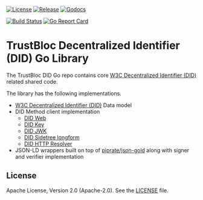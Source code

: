 [![License](https://img.shields.io/badge/License-Apache%202.0-blue.svg)](https://raw.githubusercontent.com/dellekappa/did-go/main/LICENSE)
[![Release](https://img.shields.io/github/release/dellekappa/did-go.svg?style=flat-square)](https://github.com/dellekappa/did-go/releases/latest)
[![Godocs](https://img.shields.io/badge/godoc-reference-blue.svg)](https://godoc.org/github.com/dellekappa/did-go)

[![Build Status](https://github.com/dellekappa/did-go/actions/workflows/build.yml/badge.svg?branch=main)](https://github.com/dellekappa/did-go/actions/workflows/build.yml)
[![Go Report Card](https://goreportcard.com/badge/github.com/dellekappa/did-go)](https://goreportcard.com/report/github.com/dellekappa/did-go)


# TrustBloc Decentralized Identifier (DID) Go Library

The TrustBloc DID Go repo contains core [W3C Decentralized Identifier (DID)](https://www.w3.org/TR/did-core/) related shared code.

The library has the following implementations.
- [W3C Decentralized Identifier (DID)](https://www.w3.org/TR/did-core/) Data model
- DID Method client implementation
  - [DID Web](https://w3c-ccg.github.io/did-method-web/)
  - [DID Key](https://w3c-ccg.github.io/did-method-key/)
  - [DID JWK](https://github.com/quartzjer/did-jwk/blob/main/spec.md)
  - [DID Sidetree longform](https://identity.foundation/sidetree/spec/)
  - [DID HTTP Resolver](https://w3c-ccg.github.io/did-resolution/)
- JSON-LD wrappers built on top of [piprate/json-gold](https://github.com/piprate/json-gold) along with signer and verifier implementation


## License
Apache License, Version 2.0 (Apache-2.0). See the [LICENSE](LICENSE) file.
